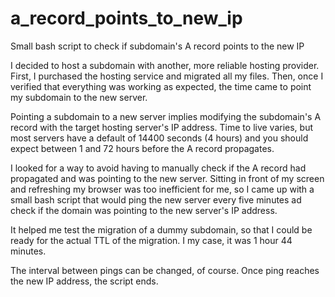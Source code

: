 # a_record_points_to_new_ip
Small bash script to check if subdomain's A record points to the new IP

I decided to host a subdomain with another, more reliable hosting provider. First, I purchased the hosting service and migrated all my files. Then, once I verified that everything was working as expected, the time came to point my subdomain to the new server. 

Pointing a subdomain to a new server implies modifying the subdomain's A record with the target hosting server's IP address. Time to live varies, but most servers have a default of 14400 seconds (4 hours) and you should expect between 1 and 72 hours before the A record propagates.

I looked for a way to avoid having to manually check if the A record had propagated and was pointing to the new server. Sitting in front of my screen and refreshing my browser was too inefficient for me, so I came up with a small bash script that would ping the new server every five minutes ad check if the domain was pointing to the new server's IP address.

It helped me test the migration of a dummy subdomain, so that I could be ready for the actual TTL of the migration. I my case, it was 1 hour 44 minutes. 

The interval between pings can be changed, of course. Once ping reaches the new IP address, the script ends.
